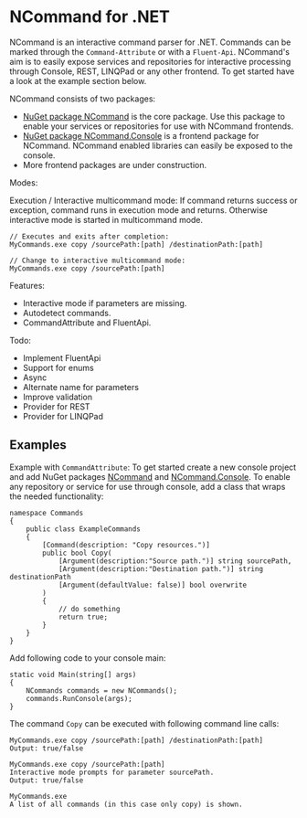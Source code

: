 # NCommand for .NET

NCommand is an interactive command parser for .NET. Commands can be marked through the `Command-Attribute` or with a `Fluent-Api`. NCommand's aim is to easily expose services and repositories for interactive processing through Console, REST, LINQPad or any other frontend. To get started have a look at the example section below.

NCommand consists of two packages:

- [NuGet package NCommand](https://www.nuget.org/packages/NCommand/) is the core package. Use this package to enable your services or repositories for use with NCommand frontends.
- [NuGet package NCommand.Console](https://www.nuget.org/packages/NCommand.Console/) is a frontend package for NCommand. NCommand enabled libraries can easily be exposed to the console.
- More frontend packages are under construction.

Modes:

Execution / Interactive multicommand mode: If command returns success or exception, command runs in execution mode and returns. Otherwise interactive mode is started in multicommand mode. 

    // Executes and exits after completion:
	MyCommands.exe copy /sourcePath:[path] /destinationPath:[path]
    
	// Change to interactive multicommand mode:
	MyCommands.exe copy /sourcePath:[path]

Features: 

- Interactive mode if parameters are missing.
- Autodetect commands.
- CommandAttribute and FluentApi.

Todo:

- Implement FluentApi
- Support for enums
- Async
- Alternate name for parameters
- Improve validation
- Provider for REST
- Provider for LINQPad


## Examples

Example with `CommandAttribute`: To get started create a new console project and add NuGet packages [NCommand](https://www.nuget.org/packages/NCommand/) and [NCommand.Console](https://www.nuget.org/packages/NCommand.Console/). To enable any repository or service for use through console, add a class that wraps the needed functionality:

	namespace Commands
	{
	    public class ExampleCommands
	    {	
	        [Command(description: "Copy resources.")]
	        public bool Copy( 
				[Argument(description:"Source path.")] string sourcePath,
				[Argument(description:"Destination path.")] string destinationPath
				[Argument(defaultValue: false)] bool overwrite 
			)
	        {
				// do something
	            return true;
	        }
		}
	}	

Add following code to your console main:

    static void Main(string[] args)
    {
    	NCommands commands = new NCommands();
        commands.RunConsole(args);
    }

The command `Copy` can be executed with following command line calls: 

    MyCommands.exe copy /sourcePath:[path] /destinationPath:[path]
    Output: true/false

    MyCommands.exe copy /sourcePath:[path] 
	Interactive mode prompts for parameter sourcePath.
	Output: true/false

    MyCommands.exe
	A list of all commands (in this case only copy) is shown.

